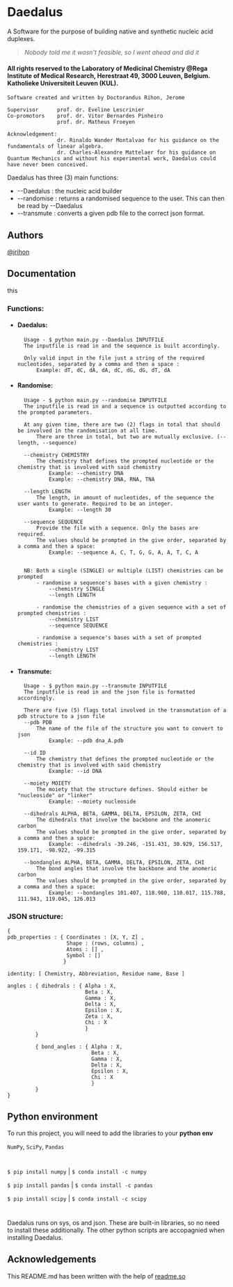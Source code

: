 
# Daedalus

A Software for the purpose of building native and synthetic nucleic acid duplexes.
    
> *Nobody told me it wasn't feasible, so I went ahead and did it*

#### All rights reserved to the Laboratory of Medicinal Chemistry @Rega Institute of Medical Research, Herestraat 49, 3000 Leuven, Belgium. Katholieke Universiteit Leuven (KUL).
    Software created and written by Doctorandus Rihon, Jerome

    Supervisor      prof. dr. Eveline Lescrinier
    Co-promotors    prof. dr. Vitor Bernardes Pinheiro
                    prof. dr. Matheus Froeyen

    Acknowledgement:
                    dr. Rinaldo Wander Montalvao for his guidance on the fundamentals of linear algebra.
                    dr. Charles-Alexandre Mattelaer for his guidance on Quantum Mechanics and without his experimental work, Daedalus could have never been conceived.


Daedalus has three (3) main functions:
- --Daedalus : the nucleic acid builder
- --randomise : returns a randomised sequence to the user. This can then be read by --Daedalus
- --transmute : converts a given pdb file to the correct json format.

## Authors

[@jrihon](https://www.github.com/jrihon)

  
## Documentation

this

### Functions:
- #### Daedalus:

        Usage - $ python main.py --Daedalus INPUTFILE
        The inputfile is read in and the sequence is built accordingly.

        Only valid input in the file just a string of the required nucleotides, separated by a comma and then a space :
            Example: dT, dC, dA, dA, dC, dG, dG, dT, dA


- #### Randomise:

        Usage - $ python main.py --randomise INPUTFILE
        The inputfile is read in and a sequence is outputted according to the prompted parameters.

        At any given time, there are two (2) flags in total that should be involved in the randomisation at all time.
            There are three in total, but two are mutually exclusive. (--length, --sequence) 

        --chemistry CHEMISTRY
            The chemistry that defines the prompted nucleotide or the chemistry that is involved with said chemistry
                Example: --chemistry DNA
                Example: --chemistry DNA, RNA, TNA
            
        --length LENGTH
            The length, in amount of nucleotides, of the sequence the user wants to generate. Required to be an integer.
                Example: --length 30

        --sequence SEQUENCE
            Provide the file with a sequence. Only the bases are required.
            The values should be prompted in the give order, separated by a comma and then a space:
                Example: --sequence A, C, T, G, G, A, A, T, C, A


        NB: Both a single (SINGLE) or multiple (LIST) chemistries can be prompted
            - randomise a sequence's bases with a given chemistry : 
                --chemistry SINGLE
                --length LENGTH

            - randomise the chemistries of a given sequence with a set of prompted chemistries : 
                --chemistry LIST
                --sequence SEQUENCE

            - randomise a sequence's bases with a set of prompted chemistries :
                --chemistry LIST
                --length LENGTH


- #### Transmute:

        Usage - $ python main.py --transmute INPUTFILE
        The inputfile is read in and the json file is formatted accordingly.

        There are five (5) flags total involved in the transmutation of a pdb structure to a json file
        --pdb PDB
            The name of the file of the structure you want to convert to json
                Example: --pdb dna_A.pdb

        --id ID
            The chemistry that defines the prompted nucleotide or the chemistry that is involved with said chemistry
                Example: --id DNA

        --moiety MOIETY
            The moiety that the structure defines. Should either be "nucleoside" or "linker"
                Example: --moiety nucleoside

        --dihedrals ALPHA, BETA, GAMMA, DELTA, EPSILON, ZETA, CHI
            The dihedrals that involve the backbone and the anomeric carbon
            The values should be prompted in the give order, separated by a comma and then a space:
                Example: --dihedrals -39.246, -151.431, 30.929, 156.517, 159.171, -98.922, -99.315

        --bondangles ALPHA, BETA, GAMMA, DELTA, EPSILON, ZETA, CHI
            The bond angles that involve the backbone and the anomeric carbon 
            The values should be prompted in the give order, separated by a comma and then a space:
                Example: --bondangles 101.407, 118.980, 110.017, 115.788, 111.943, 119.045, 126.013




### JSON structure:

    { 
	pdb_properties : { Coordinates : [X, Y, Z] ,
                       Shape : (rows, columns) ,
                       Atoms : [] ,
                       Symbol : [] 
                      }

	identity: [ Chemistry, Abbreviation, Residue name, Base ]

	angles : { dihedrals : { Alpha : X,
                             Beta : X,
                             Gamma : X,
                             Delta : X,
                             Epsilon : X,
                             Zeta : X,
                             Chi : X
                             }
             }

             { bond_angles : { Alpha : X, 
                               Beta : X,
                               Gamma : X,
                               Delta : X,
                               Epsilon : X,
                               Chi : X
                               }
             }
    }
## Python environment

To run this project, you will need to add the libraries to your **python env**

`NumPy`, `SciPy`, `Pandas`
#
`$ pip install numpy` | `$ conda install -c numpy `

`$ pip install pandas` | `$ conda install -c pandas `

`$ pip install scipy` | `$ conda install -c scipy `
#
Daedalus runs on sys, os and json. These are built-in libraries, so no need to install these additionally.
The other python scripts are accopagnied when installing Daedalus.
  
## Acknowledgements
This README.md has been written with the help of [readme.so](https://readme.so)


